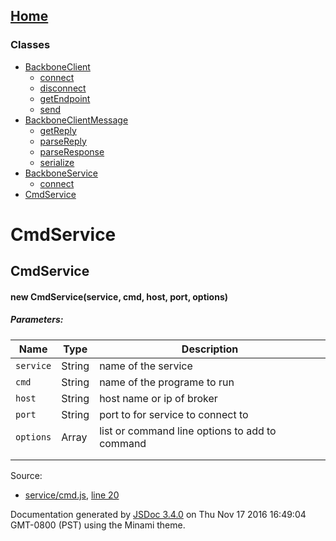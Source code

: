 [Home](index.html)
------------------

### Classes

-   [BackboneClient](BackboneClient.html)
    -   [connect](BackboneClient.html#connect)
    -   [disconnect](BackboneClient.html#disconnect)
    -   [getEndpoint](BackboneClient.html#getEndpoint)
    -   [send](BackboneClient.html#send)
-   [BackboneClientMessage](BackboneClientMessage.html)
    -   [getReply](BackboneClientMessage.html#getReply)
    -   [parseReply](BackboneClientMessage.html#parseReply)
    -   [parseResponse](BackboneClientMessage.html#parseResponse)
    -   [serialize](BackboneClientMessage.html#serialize)
-   [BackboneService](BackboneService.html)
    -   [connect](BackboneService.html#connect)
-   [CmdService](CmdService.html)

CmdService
==========

CmdService
----------

#### <span class="type-signature"></span>new CmdService<span class="signature">(service, cmd, host, port, options)</span><span class="type-signature"></span>

##### Parameters:

| Name      | Type                                   | Description                                    |
|-----------|----------------------------------------|------------------------------------------------|
| `service` | <span class="param-type">String</span> | name of the service                            |
| `cmd`     | <span class="param-type">String</span> | name of the programe to run                    |
| `host`    | <span class="param-type">String</span> | host name or ip of broker                      |
| `port`    | <span class="param-type">String</span> | port to for service to connect to              |
| `options` | <span class="param-type">Array</span>  | list or command line options to add to command |
||
||

Source:  
-   [service/cmd.js](service_cmd.js.html), [line 20](service_cmd.js.html#line20)

Documentation generated by [JSDoc 3.4.0](https://github.com/jsdoc3/jsdoc) on Thu Nov 17 2016 16:49:04 GMT-0800 (PST) using the Minami theme.

